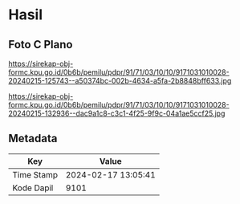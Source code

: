 # Hasil

## Foto C Plano

https://sirekap-obj-formc.kpu.go.id/0b6b/pemilu/pdpr/91/71/03/10/10/9171031010028-20240215-125743--a50374bc-002b-4634-a5fa-2b8848bff633.jpg

https://sirekap-obj-formc.kpu.go.id/0b6b/pemilu/pdpr/91/71/03/10/10/9171031010028-20240215-132936--dac9a1c8-c3c1-4f25-9f9c-04a1ae5ccf25.jpg


## Metadata

| Key        | Value               |
| ---------- | ------------------- |
| Time Stamp | 2024-02-17 13:05:41 |
| Kode Dapil | 9101                |



